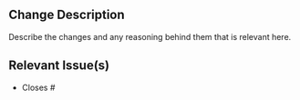 ## Change Description

Describe the changes and any reasoning behind them that is relevant here.

## Relevant Issue(s)

- Closes #
